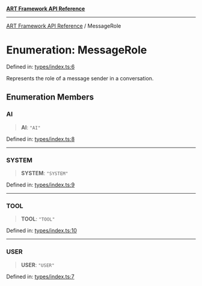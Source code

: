 [**ART Framework API Reference**](../README.md)

***

[ART Framework API Reference](../README.md) / MessageRole

# Enumeration: MessageRole

Defined in: [types/index.ts:6](https://github.com/hashangit/ART/blob/f2c01fe8faa76ca4df3209539d95509aac02e476/src/types/index.ts#L6)

Represents the role of a message sender in a conversation.

## Enumeration Members

### AI

> **AI**: `"AI"`

Defined in: [types/index.ts:8](https://github.com/hashangit/ART/blob/f2c01fe8faa76ca4df3209539d95509aac02e476/src/types/index.ts#L8)

***

### SYSTEM

> **SYSTEM**: `"SYSTEM"`

Defined in: [types/index.ts:9](https://github.com/hashangit/ART/blob/f2c01fe8faa76ca4df3209539d95509aac02e476/src/types/index.ts#L9)

***

### TOOL

> **TOOL**: `"TOOL"`

Defined in: [types/index.ts:10](https://github.com/hashangit/ART/blob/f2c01fe8faa76ca4df3209539d95509aac02e476/src/types/index.ts#L10)

***

### USER

> **USER**: `"USER"`

Defined in: [types/index.ts:7](https://github.com/hashangit/ART/blob/f2c01fe8faa76ca4df3209539d95509aac02e476/src/types/index.ts#L7)
